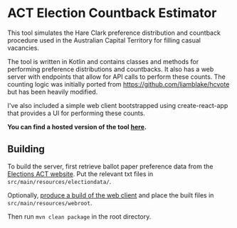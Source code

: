 # ACT Election Countback Estimator

This tool simulates the Hare Clark preference distribution and countback procedure used in the Australian Capital Territory for filling casual vacancies.

The tool is written in Kotlin and contains classes and methods for performing preference distributions and countbacks. It also has a web server with endpoints that allow for API calls to perform these counts. The counting logic was initially ported from https://github.com/liamblake/hcvote but has been heavily modified.

I've also included a simple web client bootstrapped using create-react-app that provides a UI for performing these counts.

**You can find a hosted version of the tool [here](http://countback.bouckaert.io/).**

## Building
To build the server, first retrieve ballot paper preference data from the [Elections ACT website](https://www.elections.act.gov.au/elections_and_voting/past_act_legislative_assembly_elections).
Put the relevant txt files in `src/main/resources/electiondata/`.

Optionally, [produce a build of the web client](https://github.com/ramonbouckaert/countback/blob/main/src/main/client/README.md) and place the built files in `src/main/resources/webroot`.

Then run `mvn clean package` in the root directory.

